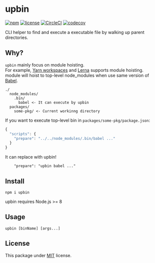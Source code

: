 # upbin

[![npm](https://img.shields.io/npm/v/upbin.svg)](https://www.npmjs.com/package/upbin)
[![license](https://img.shields.io/github/license/Leko/upbin.svg)](https://opensource.org/licenses/MIT)
[![CircleCI](https://circleci.com/gh/Leko/upbin.svg?style=svg)](https://circleci.com/gh/Leko/upbin)
[![codecov](https://codecov.io/gh/Leko/upbin/branch/master/graph/badge.svg)](https://codecov.io/gh/Leko/upbin)

CLI helper to find and execute a executable file by walking up parent directories.

## Why?
`upbin` mainly focus on module hoisting.  
For example, [Yarn workspaces](https://yarnpkg.com/en/docs/workspaces) and [Lerna](https://github.com/lerna/lerna) supports module hoisting.  
module will hoist to top-level node_modules when use same version of [Babel](https://github.com/babel/babel).

```
./
  node_modules/
    .bin/
      babel <- It can execute by upbin
  packages/
    some-pkg/ <- Current workinng directory
```

If you want to execute top-level bin in `packages/some-pkg/package.json`:

```js
{
  "scripts": {
    "prepare": "../../node_modules/.bin/babel ..."
  }
}
```

It can replace with upbin!

```
    "prepare": "upbin babel ..."
```

## Install
```
npm i upbin
```

upbin requires Node.js >= 8

## Usage
```
upbin [binName] [args...]
```

## License

This package under [MIT](https://opensource.org/licenses/MIT) license.
